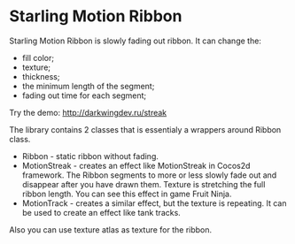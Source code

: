 Starling Motion Ribbon
======================
Starling Motion Ribbon is slowly fading out ribbon. It can change the:
  - fill color;
  - texture; 
  - thickness;
  - the minimum length of the segment;
  - fading out time for each segment;

Try the demo: http://darkwingdev.ru/streak

The library contains 2 classes that is essentialy a wrappers around Ribbon class.
 - Ribbon - static ribbon without fading.
 - MotionStreak - creates an effect like MotionStreak in Cocos2d framework. The Ribbon segments to more or less slowly fade out and disappear after you have drawn them. Texture is stretching the full ribbon length. You can see this effect in game Fruit Ninja.
 - MotionTrack - creates a similar effect, but the texture is repeating. It can be used to create an effect like tank tracks.

Also you can use texture atlas as texture for the ribbon.
